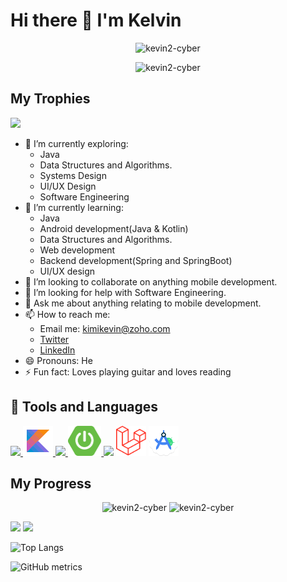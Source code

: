 # Hi there 👋 I'm Kelvin

<!--
**kevin2-cyber/kevin2-cyber** is a ✨ _special_ ✨ repository because its `README.md` (this file) appears on your GitHub profile.

Here are some ideas to get you started:
-->

<p align="center"> <img src="https://komarev.com/ghpvc/?username=kevin2-cyber&label=Profile%20views&color=e91e63&style=flat" alt="kevin2-cyber" /> </p>
<p align="center"> <img src="https://img.shields.io/github/followers/kevin2-cyber?style=social" alt="kevin2-cyber" /> </p>

## My Trophies

<img width=1000 src="https://github-profile-trophy.vercel.app/?username=kevin2-cyber&column=8&theme=gruvbox&no-frame=true"/>


- 🔭 I’m currently exploring:
    - Java
    - Data Structures and Algorithms.
    - Systems Design 
    - UI/UX Design
    - Software Engineering
- 🌱 I’m currently learning:
    - Java
    - Android development(Java & Kotlin)
    - Data Structures and Algorithms.
    - Web development
    - Backend development(Spring and SpringBoot)
    - UI/UX design
- 👯 I’m looking to collaborate on anything mobile development.
- 🤔 I’m looking for help with Software Engineering. 
- 💬 Ask me about anything relating to mobile development.
- 📫 How to reach me:
    -  Email me: kimikevin@zoho.com
    -  [Twitter](https://twitter.com/KimiKevin2?t=zSovVZNdftPwOM8lRfwWag&s=08)
    -  [LinkedIn](https://www.linkedin.com/in/kelvin-eduful-294712237/)
- 😄 Pronouns: He
- ⚡ Fun fact: Loves playing guitar and loves reading 

## 🚀 Tools and Languages
<p align="left">
    <a href="https://www.oracle.com/java/" target="_blank"> <img src="https://img.icons8.com/color/48/000000/java-coffee-cup-logo.png"/> </a>
    <a href="https://kotlinlang.org/docs/getting-started.html" target="_blank"> <img src="icons/icons8-kotlin-48.png"/> </a>
    <a href="https://docs.spring.io/spring-framework/docs/current/reference/html/" target="_blank"> <img src="https://img.icons8.com/color/48/000000/spring-logo.png"/> </a>
    <a href="https://spring.io/projects/spring-boot" target="_blank"> <img src="icons/springboot.png" height="48"/> </a>
    <a href="https://www.flutter.dev" target="_blank"><img src="https://img.icons8.com/color/48/000000/flutter.png"/></a>
    <a href="https://laravel.com/docs/10.x" target="_blank"><img src="icons/laravel.png" width="48" height="48"/></a>
    <a href="https://developer.android.com/studio" target="_blank"><img src="icons/new-studio-logo.png" width="48" height="48"/></a>
</p>


## My Progress
<p align="center">
  <img width="400em" src="https://github-readme-stats.vercel.app/api?username=kevin2-cyber&show_icons=true&locale=en&theme=radical"                alt="kevin2-cyber"/>
  <img width="400em" src="https://github-readme-streak-stats.herokuapp.com/?user=kevin2-cyber&theme=radical" alt="kevin2-cyber" />
</p>

![](https://github-profile-summary-cards.vercel.app/api/cards/repos-per-language?username=kevin2-cyber&theme=github_dark)
![](https://github-profile-summary-cards.vercel.app/api/cards/most-commit-language?username=kevin2-cyber&theme=github_dark)


![Top Langs](https://github-readme-stats.vercel.app/api/top-langs/?username=kevin2-cyber&layout=compact&langs_count=10&theme=github_dark&hide_border=true&count-private=true)


![GitHub metrics](https://metrics.lecoq.io/kevin2-cyber)
